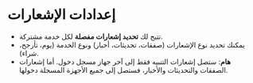 # **إعدادات الإشعارات**

- تتيح لك **تحديد إشعارات مفصلة** لكل خدمة مشتركة.
- يمكنك تحديد نوع الإشعارات (صفقات، تحديثات، أخبار) ونوع الخدمة (يوم، تأرجح، شراء).
- **هام**: ستصل إشعارات التنبيه فقط إلى آخر جهاز مسجل دخول. أما إشعارات الصفقات والتحديثات والأخبار، فستصل إلى جميع الأجهزة المسجلة دخولها.

